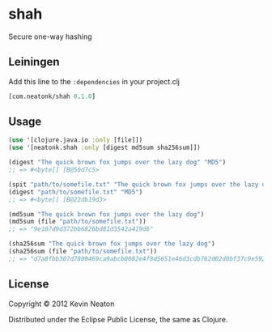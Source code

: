 # shah

Secure one-way hashing

## Leiningen

Add this line to the `:dependencies` in your project.clj

```clojure
[com.neatonk/shah 0.1.0]
```

## Usage

```clojure
(use '[clojure.java.io :only [file]])
(use '[neatonk.shah :only [digest md5sum sha256sum]])

(digest "The quick brown fox jumps over the lazy dog" "MD5")
;; => #<byte[] [B@50d7c5>

(spit "path/to/somefile.txt" "The quick brown fox jumps over the lazy dog")
(digest "path/to/somefile.txt" "MD5")
;; => #<byte[] [B@22db19d3>

(md5sum "The quick brown fox jumps over the lazy dog")
(md5sum (file "path/to/somefile.txt"))
;; => "9e107d9d372bb6826bd81d3542a419d6"

(sha256sum "The quick brown fox jumps over the lazy dog")
(sha256sum (file "path/to/somefile.txt"))
;; => "d7a8fbb307d7809469ca9abcb0082e4f8d5651e46d3cdb762d02d0bf37c9e592"
```

## License

Copyright © 2012 Kevin Neaton

Distributed under the Eclipse Public License, the same as Clojure.
